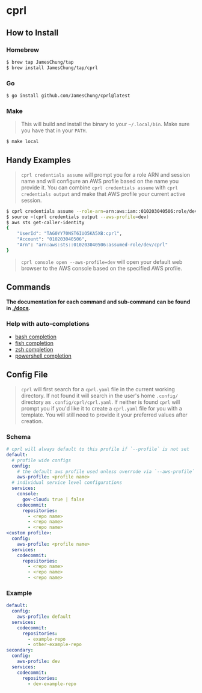 # cprl

## How to Install

### Homebrew

```sh
$ brew tap JamesChung/tap
$ brew install JamesChung/tap/cprl
```

### Go

```sh
$ go install github.com/JamesChung/cprl@latest
```

### Make

> This will build and install the binary to your `~/.local/bin`. Make sure you have that in your `PATH`.

```sh
$ make local
```

## Handy Examples

> `cprl credentials assume` will prompt you for a role ARN and session name and will configure an AWS profile based on the name you provide it. You can combine `cprl credentials assume` with `cprl credentials output` and make that AWS profile your current active session.

```sh
$ cprl credentials assume --role-arn=arn:aws:iam::010203040506:role/dev --session-name=cprl --output-profile=dev
$ source <(cprl credentials output --aws-profile=dev)
$ aws sts get-caller-identity
{
    "UserId": "TAG0YY70NST6IUO5KA5XB:cprl",
    "Account": "010203040506",
    "Arn": "arn:aws:sts::010203040506:assumed-role/dev/cprl"
}
```

> `cprl console open --aws-profile=dev` will open your default web browser to the AWS console based on the specified AWS profile.

## Commands

**The documentation for each command and sub-command can be found in [./docs](./docs/cprl.md).**

### Help with auto-completions

* [bash completion](./docs/cprl_completion_bash.md)
* [fish completion](./docs/cprl_completion_fish.md)
* [zsh completion](./docs/cprl_completion_zsh.md)
* [powershell completion](./docs/cprl_completion_powershell.md)

## Config File

> `cprl` will first search for a `cprl.yaml` file in the current working directory. If not found it will search in the user's home `.config/` directory as `.config/cprl/cprl.yaml`. If neither is found `cprl` will prompt you if you'd like it to create a `cprl.yaml` file for you with a template. You will still need to provide it your preferred values after creation.

### Schema

```yaml
# cprl will always default to this profile if `--profile` is not set
default:
  # profile wide configs
  config:
    # the default aws profile used unless overrode via `--aws-profile` flag
    aws-profile: <profile name>
  # individual service level configurations
  services:
    console:
      gov-cloud: true | false
    codecommit:
      repositories:
        - <repo name>
        - <repo name>
        - <repo name>
<custom profile>:
  config:
    aws-profile: <profile name>
  services:
    codecommit:
      repositories:
        - <repo name>
        - <repo name>
        - <repo name>
```

### Example

```yaml
default:
  config:
    aws-profile: default
  services:
    codecommit:
      repositories:
        - example-repo
        - other-example-repo
secondary:
  config:
    aws-profile: dev
  services:
    codecommit:
      repositories:
        - dev-example-repo
```
